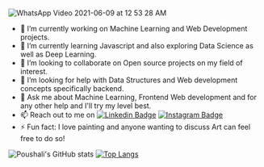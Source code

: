 ###
![WhatsApp Video 2021-06-09 at 12 53 28 AM](https://user-images.githubusercontent.com/65014940/121302654-a2effe00-c917-11eb-8ba0-d6f376c14097.gif)

- 🔭 I’m currently working on Machine Learning and Web Development projects.
- 🌱 I’m currently learning Javascript and also exploring Data Science as well as Deep Learning.
- 👯 I’m looking to collaborate on Open source projects on my field of interest.
- 🤔 I’m looking for help with Data Structures and Web development concepts specifically backend.
- 💬 Ask me about Machine Learning, Frontend Web development and for any other help and I'll try my level best.
- 📫 Reach out to me on [![Linkedin Badge](https://img.shields.io/badge/-LinkedIn-0e76a8?style=flat-square&logo=Linkedin&logoColor=white)](https://www.linkedin.com/in/poushali-deb-purkayastha/)
[![Instagram Badge](https://img.shields.io/badge/-Instagram-e4405f?style=flat-square&logo=Instagram&logoColor=white)](https://www.instagram.com/poushali_i/)
- ⚡ Fun fact: I love painting and anyone wanting to discuss Art can feel free to do so!

![Poushali's GitHub stats](https://github-readme-stats.vercel.app/api?username=Poushali0202&show_icons=true&theme=great-gatsby)    [![Top Langs](https://github-readme-stats.vercel.app/api/top-langs/?username=Poushali0202&layout=compact)](https://github.com/Poushali0202/github-readme-stats)





